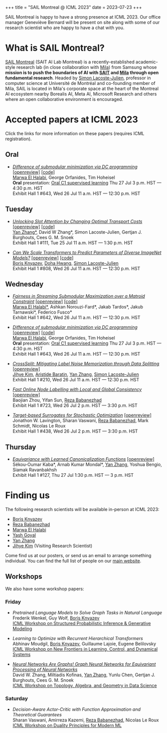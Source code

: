 +++
title = "SAIL Montreal @ ICML 2023"
date = 2023-07-23
+++



SAIL Montreal is happy to have a strong presence at ICML 2023. Our office manager Geneviève Bernard will be present on site along with some of our research scientist who are happy to have a chat with you.

# What is SAIL Montreal?
[SAIL Montreal](https://www.sait.samsung.co.kr/saithome/about/labs.do) (SAIT AI Lab Montreal) is a recently-established academic-style research lab (in close collaboration with [Mila](https://mila.quebec/)) from Samsung whose **mission is to push the boundaries of AI with [SAIT](https://www.sait.samsung.co.kr) and [Mila](https://mila.quebec/) through open fundamental research**. Headed by [Simon Lacoste-Julien](https://mila.quebec/en/person/simon-lacoste-julien/), professor in computer science at Université de Montréal and co-founding member of Mila, SAIL is located in Mila's corporate space at the heart of the Montreal AI ecosystem nearby Borealis AI, Meta AI, Microsoft Research and others where an open collaborative environment is encouraged.


# Accepted papers at ICML 2023
Click the links for more information on these papers (requires ICML registration).

## Oral
- <i>[Difference of submodular minimization via DC programming](https://icml.cc/virtual/2023/poster/24871)</i> [[openreview]](https://openreview.net/forum?id=e1lKKjkNMj) [[code]](https://github.com/samsungsailmontreal/difference-submodular-min)<br />
<u>Marwa El Halabi</u>, George Orfanides, Tim Hoheisel<br />
**Oral** presentation: [Oral C1 supervised learning](https://icml.cc/virtual/2023/session/25595)
Thu 27 Jul
3 p.m. HST —
4:30 p.m. HST<br />
Exhibit Hall 1 #643, Wed 26 Jul 11 a.m. HST — 12:30 p.m. HST

## Tuesday
- <i>[Unlocking Slot Attention by Changing Optimal Transport Costs](https://icml.cc/virtual/2023/poster/24697)</i> [[openreview]](https://openreview.net/forum?id=FMomWFNh5d) [[code]](https://github.com/davzha/mesh)<br />
<u>Yan Zhang\*</u>, David W Zhang\*, Simon Lacoste-Julien, Gertjan J. Burghouts, Cees G. M. Snoek<br />
Exhibit Hall 1 #111, Tue 25 Jul
11 a.m. HST —
1:30 p.m. HST


- <i>[Can We Scale Transformers to Predict Parameters of Diverse ImageNet Models?](https://icml.cc/virtual/2023/poster/24569)</i> [[openreview]](https://openreview.net/forum?id=7UXf8dAz5T) [[code]](https://github.com/SamsungSAILMontreal/ghn3)<br />
<u>Boris Knyazev</u>, <u>Doha Hwang</u>, <u>Simon Lacoste-Julien</u><br />
Exhibit Hall 1 #808, Wed 26 Jul
11 a.m. HST —
12:30 p.m. HST

## Wednesday
- <i>[Fairness in Streaming Submodular Maximization over a Matroid Constraint](https://icml.cc/virtual/2023/poster/24603)</i> [[openreview]](https://openreview.net/forum?id=KrsaROSs8b) [[code]](https://github.com/google-research/google-research/tree/master/fair_submodular_matroid)<br />
<u>Marwa El Halabi\*</u>, Ashkan Norouzi-Fard\*, Jakab Tardos*, Jakub Tarnawski\*, Federico Fusco\*<br />
Exhibit Hall 1 #642, Wed 26 Jul
11 a.m. HST —
12:30 p.m. HST
  
- <i>[Difference of submodular minimization via DC programming](https://icml.cc/virtual/2023/poster/24871)</i> [[openreview]](https://openreview.net/forum?id=e1lKKjkNMj) [[code]](https://github.com/samsungsailmontreal/difference-submodular-min)<br />
<u>Marwa El Halabi</u>, George Orfanides, Tim Hoheisel<br />
**Oral** presentation: [Oral C1 supervised learning](https://icml.cc/virtual/2023/session/25595)
Thu 27 Jul
3 p.m. HST —
4:30 p.m. HST<br />
Exhibit Hall 1 #643, Wed 26 Jul 11 a.m. HST — 12:30 p.m. HST

- <i>[CrossSplit: Mitigating Label Noise Memorization through Data Splitting](https://icml.cc/virtual/2023/poster/24728)</i> [[openreview]](https://openreview.net/forum?id=yeF3FMIIpm)<br />
<u>Jihye Kim</u>, <u>Aristide Baratin</u>, <u>Yan Zhang</u>, <u>Simon Lacoste-Julien</u></u><br />
Exhibit Hall 1 #210, Wed 26 Jul
11 a.m. HST —
12:30 p.m. HST

- <i>[Fast Online Node Labelling with Local and Global Consistency](https://icml.cc/virtual/2023/poster/24172)</i> [[openreview]](https://openreview.net/forum?id=p6T3omuNZK)<br />
Baojian Zhou, Yifan Sun, <u>Reza Babanezhad</u><br />
Exhibit Hall 1 #723, Wed 26 Jul
2 p.m. HST —
3:30 p.m. HST

- <i>[Target-based Surrogates for Stochastic Optimization](https://icml.cc/virtual/2023/poster/24360)</i> [[openreview]](https://openreview.net/forum?id=QExVqoGknN)<br />
Jonathon W. Lavington, Sharan Vaswani, <u>Reza Babanezhad</u>, Mark Schmidt, Nicolas Le Roux<br />
Exhibit Hall 1 #438, Wed 26 Jul
2 p.m. HST —
3:30 p.m. HST

## Thursday
- <i>[Equivariance with Learned Canonicalization Functions](https://icml.cc/virtual/2023/poster/23623)</i> [[openreview]](https://openreview.net/forum?id=Jng8ejqTZi)<br />
Sékou-Oumar Kaba*, Arnab Kumar Mondal*, <u>Yan Zhang</u>, Yoshua Bengio, Siamak Ravanbakhsh<br />
Exhibit Hall 1 #127, Thu 27 Jul
1:30 p.m. HST —
3 p.m. HST

# Finding us
The following research scientists will be available in-person at ICML 2023:
- [Boris Knyazev](https://scholar.google.ca/citations?user=Dp9VFB0AAAAJ&hl)
- [Reza Babanezhad](https://scholar.google.ca/citations?hl=en&user=KLrwPsgAAAAJ)
- [Marwa El Halabi](https://scholar.google.com/citations?user=Vd6RW7cAAAAJ)
- [Yash Goyal](https://scholar.google.com/citations?user=4pTInM8AAAAJ)
- [Yan Zhang](https://scholar.google.com/citations?user=XtCqbfEAAAAJ)
- [Jihye Kim](https://scholar.google.com/citations?user=USrf_BYAAAAJ) (Visiting Research Scientist)

Come find us at our posters, or send us an email to arrange something individual.
You can find the full list of people on our [main website](https://www.sait.samsung.co.kr/saithome/about/labs.do).

## Workshops

We also have some workshop papers:

### Friday

- <i>Pretrained Language Models to Solve Graph Tasks in Natural Language</i><br />
Frederik Wenkel, Guy Wolf, <u>Boris Knyazev</u><br />
[ICML Workshop on Structured Probabilistic Inference & Generative Modeling](https://spigmworkshop.github.io/)

- <i>Learning to Optimize with Recurrent Hierarchical Transformers</i><br />
Abhinav Moudgil, <u>Boris Knyazev</u>, Guillaume Lajoie, Eugene Belilovsky<br />
[ICML Workshop on New Frontiers in Learning, Control, and Dynamical Systems](https://frontiers4lcd.github.io/)

- <i>[Neural Networks Are Graphs! Graph Neural Networks for Equivariant Processing of Neural Networks](https://icml.cc/virtual/2023/27533)</i><br />
David W. Zhang, Miltiadis Kofinas, <u>Yan Zhang</u>, Yunlu Chen, Gertjan J. Burghouts, Cees G. M. Snoek<br />
[ICML Workshop on Topology, Algebra, and Geometry in Data Science](https://www.tagds.com/events/conference-workshops/tag-ml23)

### Saturday

- <i>Decision-Aware Actor-Critic with Function Approximation and Theoretical Guarantees</i><br />
Sharan Vaswani, Amirreza Kazemi, <u>Reza Babanezhad</u>, Nicolas Le Roux<br />
[ICML Workshop on Duality Principles for Modern ML](https://dp4ml.github.io/)


<!-- more -->
